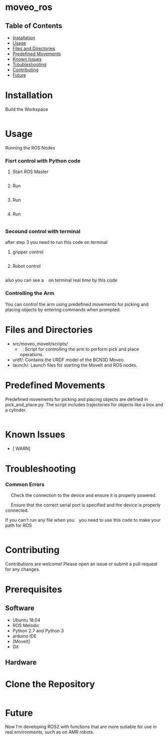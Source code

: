 # moveo_ros






## Table of Contents
- [Installation](#installation)
- [Usage](#usage)
- [Files and Directories](#files-and-directories)
- [Predefined Movements](#predefined-movements)
- [Known Issues](#known-issues)
- [Troubleshooting](#troubleshooting)
- [Contributing](#contributing)
- [Future](#future)

# Installation
Build the Workspace
```

```
# Usage

Running the ROS Nodes

### Fisrt control with Python code
1. Start ROS Master
```

```
2. Run 
```

```
3. Run 
```

```
4. Run 
```

```

### Secound control with terminal
after step 3 you need to run this code on terminal

1. gripper control
```

```
2. Robot control
```

```
also you can see a ``` ``` on terminal real time by this code
``` ```



### Controlling the Arm
You can control the arm using predefined movements for picking and placing objects by entering commands when prompted.

# Files and Directories
- src/moveo_moveit/scripts/
   - ``` ```: Script for controlling the arm to perform pick and place operations.
- urdf/: Contains the URDF model of the BCN3D Moveo.
- launch/: Launch files for starting the MoveIt and ROS nodes.

# Predefined Movements
Predefined movements for picking and placing objects are defined in pick_and_place.py. The script includes trajectories for objects like a box and a cylinder.
```

```




# Known Issues
- [ WARN] 

# Troubleshooting
### Common Errors
```  ```
Check the connection to the device and ensure it is properly powered.

```  ```
Ensure that the correct serial port is specified and the device is properly connected.

If you can't run any file when you ``` ```  you need to use this code to make your path for ROS 

```

```
# Contributing
Contributions are welcome! Please open an issue or submit a pull request for any changes.

# Prerequisites
## Software
- Ubuntu 18.04
- ROS Melodic
- Python 2.7 and Python 3
- arduino IDE
- [MoveIt]
- Git
## Hardware



# Clone the Repository
```

```



# Future
Now I'm developing ROS2 with functions that are more suitable for use in real environments, such as on AMR robots.
